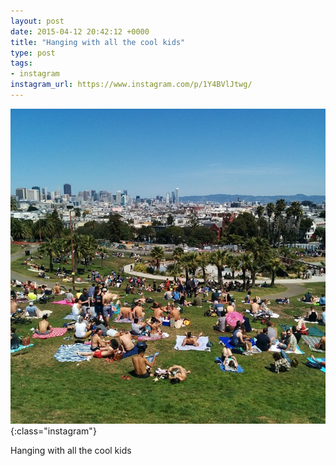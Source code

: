 ```yaml
---
layout: post
date: 2015-04-12 20:42:12 +0000
title: "Hanging with all the cool kids"
type: post
tags:
- instagram
instagram_url: https://www.instagram.com/p/1Y4BVlJtwg/
---
```


![Instagram - 1Y4BVlJtwg](/assets/1Y4BVlJtwg.jpg){:class="instagram"}

Hanging with all the cool kids
